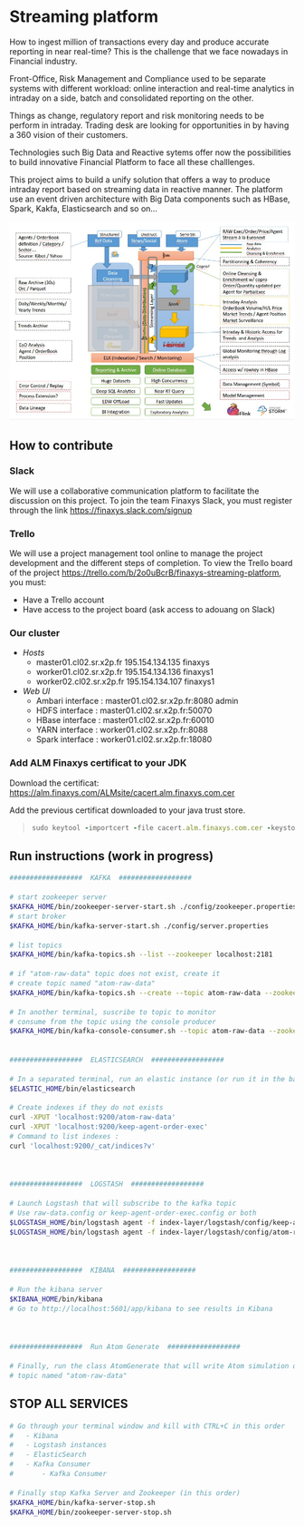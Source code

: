 # Streaming platform

How to ingest million of transactions every day and produce accurate reporting in near real-time? This is the challenge that we face nowadays in Financial industry. 

Front-Office, Risk Management and Compliance used to be separate systems with different workload: online interaction and real-time analytics in intraday on a side, batch and consolidated reporting on the other.

Things as change, regulatory report and risk monitoring needs to be perform in intraday. Trading desk are looking for opportunities in by having a 360 vision of their customers.

Technologies such Big Data and Reactive sytems offer now the possibilities to build innovative Financial Platform to face all these challlenges.

This project aims to build a unify solution that offers a way to produce intraday report based on streaming data in reactive manner. The platform use an event driven architecture with Big Data components such as HBase, Spark, Kakfa, Elasticsearch and so on...

![streaming-platform-architecture.jpg](images/streaming-platform-architecture.jpg)

## How to contribute

### Slack 
We will use a collaborative communication platform to facilitate the discussion on this project. 
To join the team Finaxys Slack, you must register through the link https://finaxys.slack.com/signup

### Trello
We will use a project management tool online to manage the project development and the different steps of completion.
To view the Trello board of the project https://trello.com/b/2o0uBcrB/finaxys-streaming-platform, you must:
* Have a Trello account
* Have access to the project board (ask access to adouang on Slack)

### Our cluster

* *Hosts*
    - master01.cl02.sr.x2p.fr 195.154.134.135 finaxys 
    - worker01.cl02.sr.x2p.fr 195.154.134.136 finaxys1 
    - worker02.cl02.sr.x2p.fr 195.154.134.107 finaxys1 
* *Web UI*
    - Ambari interface : master01.cl02.sr.x2p.fr:8080 admin
    - HDFS interface : master01.cl02.sr.x2p.fr:50070
    - HBase interface : master01.cl02.sr.x2p.fr:60010
    - YARN interface : worker01.cl02.sr.x2p.fr:8088
    - Spark interface : worker01.cl02.sr.x2p.fr:18080

### Add ALM Finaxys certificat to your JDK

Download the certificat: https://alm.finaxys.com/ALMsite/cacert.alm.finaxys.com.cer

Add the previous certificat downloaded to your java trust store.
>```ruby
>sudo keytool -importcert -file cacert.alm.finaxys.com.cer -keystore $JAVA_HOME/jre/lib/security/cacerts -trustcacerts
>```



## Run instructions (work in progress)

```bash
##################  KAFKA  ##################

# start zookeeper server
$KAFKA_HOME/bin/zookeeper-server-start.sh ./config/zookeeper.properties
# start broker
$KAFKA_HOME/bin/kafka-server-start.sh ./config/server.properties

# list topics
$KAFKA_HOME/bin/kafka-topics.sh --list --zookeeper localhost:2181

# if "atom-raw-data" topic does not exist, create it
# create topic named "atom-raw-data"
$KAFKA_HOME/bin/kafka-topics.sh --create --topic atom-raw-data --zookeeper localhost:2181 --partitions 1 --replication-factor 1

# In another terminal, suscribe to topic to monitor
# consume from the topic using the console producer
$KAFKA_HOME/bin/kafka-console-consumer.sh --topic atom-raw-data --zookeeper localhost:2181


##################  ELASTICSEARCH  ##################

# In a separated terminal, run an elastic instance (or run it in the background with & if you want) 
$ELASTIC_HOME/bin/elasticsearch

# Create indexes if they do not exists
curl -XPUT 'localhost:9200/atom-raw-data'
curl -XPUT 'localhost:9200/keep-agent-order-exec'
# Command to list indexes : 
curl 'localhost:9200/_cat/indices?v'



##################  LOGSTASH  ##################

# Launch Logstash that will subscribe to the kafka topic
# Use raw-data.config or keep-agent-order-exec.config or both
$LOGSTASH_HOME/bin/logstash agent -f index-layer/logstash/config/keep-agent-order-exec.config
$LOGSTASH_HOME/bin/logstash agent -f index-layer/logstash/config/atom-raw-data.config



##################  KIBANA  ##################

# Run the kibana server
$KIBANA_HOME/bin/kibana
# Go to http://localhost:5601/app/kibana to see results in Kibana



##################  Run Atom Generate  ##################

# Finally, run the class AtomGenerate that will write Atom simulation data into the Kafka 
# topic named "atom-raw-data" 
```



## STOP ALL SERVICES


```bash
# Go through your terminal window and kill with CTRL+C in this order
#   - Kibana
#   - Logstash instances
#   - ElasticSearch
#   - Kafka Consumer
#       - Kafka Consumer

# Finally stop Kafka Server and Zookeeper (in this order)
$KAFKA_HOME/bin/kafka-server-stop.sh
$KAFKA_HOME/bin/zookeeper-server-stop.sh
```

